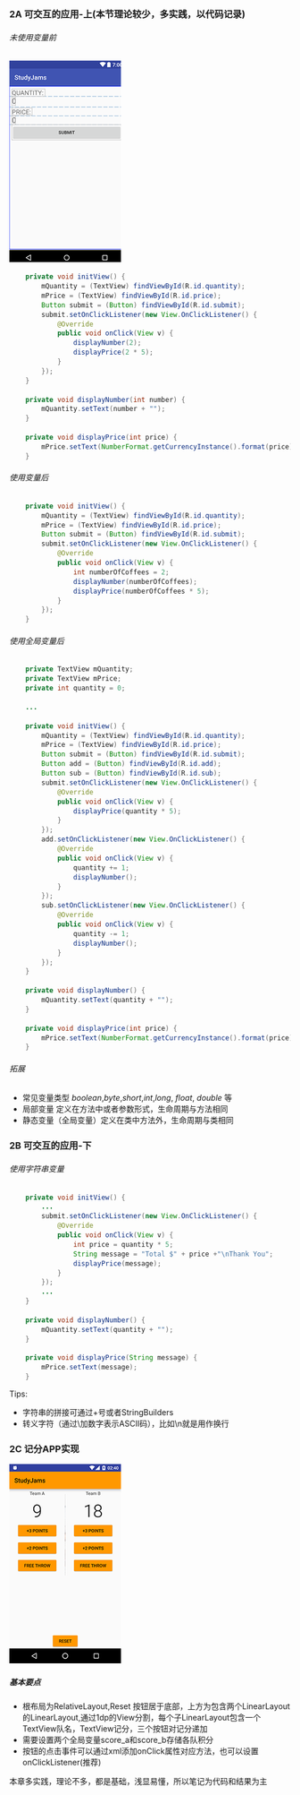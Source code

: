 ### 2A 可交互的应用-上(本节理论较少，多实践，以代码记录)

###### 未使用变量前

![](./res/L2_1.png)

```java
    private void initView() {
        mQuantity = (TextView) findViewById(R.id.quantity);
        mPrice = (TextView) findViewById(R.id.price);
        Button submit = (Button) findViewById(R.id.submit);
        submit.setOnClickListener(new View.OnClickListener() {
            @Override
            public void onClick(View v) {
                displayNumber(2);
                displayPrice(2 * 5);
            }
        });
    }

    private void displayNumber(int number) {
        mQuantity.setText(number + "");
    }

    private void displayPrice(int price) {
        mPrice.setText(NumberFormat.getCurrencyInstance().format(price));
    }
```

###### 使用变量后

```java
    private void initView() {
        mQuantity = (TextView) findViewById(R.id.quantity);
        mPrice = (TextView) findViewById(R.id.price);
        Button submit = (Button) findViewById(R.id.submit);
        submit.setOnClickListener(new View.OnClickListener() {
            @Override
            public void onClick(View v) {
                int numberOfCoffees = 2; 
                displayNumber(numberOfCoffees);
                displayPrice(numberOfCoffees * 5);
            }
        });
    }
```

###### 使用全局变量后

```java
 	private TextView mQuantity;
    private TextView mPrice;
    private int quantity = 0;

    ...

    private void initView() {
        mQuantity = (TextView) findViewById(R.id.quantity);
        mPrice = (TextView) findViewById(R.id.price);
        Button submit = (Button) findViewById(R.id.submit);
        Button add = (Button) findViewById(R.id.add);
        Button sub = (Button) findViewById(R.id.sub);
        submit.setOnClickListener(new View.OnClickListener() {
            @Override
            public void onClick(View v) {
                displayPrice(quantity * 5);
            }
        });
        add.setOnClickListener(new View.OnClickListener() {
            @Override
            public void onClick(View v) {
                quantity += 1;
                displayNumber();
            }
        });
        sub.setOnClickListener(new View.OnClickListener() {
            @Override
            public void onClick(View v) {
                quantity -= 1;
                displayNumber();
            }
        });
    }

    private void displayNumber() {
        mQuantity.setText(quantity + "");
    }

    private void displayPrice(int price) {
        mPrice.setText(NumberFormat.getCurrencyInstance().format(price));
    }
```



###### 拓展

- 常见变量类型 *boolean*,*byte*,*short*,*int*,*long*, *float*, *double* 等
- 局部变量 定义在方法中或者参数形式，生命周期与方法相同
- 静态变量（全局变量）定义在类中方法外，生命周期与类相同

### 2B 可交互的应用-下

###### 使用字符串变量

```Java
    private void initView() {
		...
        submit.setOnClickListener(new View.OnClickListener() {
            @Override
            public void onClick(View v) {
                int price = quantity * 5;
                String message = "Total $" + price +"\nThank You";
                displayPrice(message);
            }
        });
        ...
    }

    private void displayNumber() {
        mQuantity.setText(quantity + "");
    }

    private void displayPrice(String message) {
        mPrice.setText(message);
    }
```

Tips: 

-  字符串的拼接可通过+号或者StringBuilders
-  转义字符（通过\加数字表示ASCII码），比如\n就是用作换行

### 2C 记分APP实现

![-w200](./res/L2_2.png)

##### 基本要点

- 根布局为RelativeLayout,Reset 按钮居于底部，上方为包含两个LinearLayout的LinearLayout,通过1dp的View分割，每个子LinearLayout包含一个TextView队名，TextView记分，三个按钮对记分递加
- 需要设置两个全局变量score_a和score_b存储各队积分
- 按钮的点击事件可以通过xml添加onClick属性对应方法，也可以设置onClickListener(推荐)

本章多实践，理论不多，都是基础，浅显易懂，所以笔记为代码和结果为主